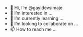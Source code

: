 - 👋 Hi, I’m @gayldevsimaje
- 👀 I’m interested in ...
- 🌱 I’m currently learning ...
- 💞️ I’m looking to collaborate on ...
- 📫 How to reach me ...

<!---
gayldevsimaje/gayldevsimaje is a ✨ special ✨ repository because its `README.md` (this file) appears on your GitHub profile.
You can click the Preview link to take a look at your changes.
--->
